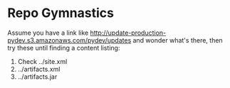 Repo Gymnastics
===============

Assume you have a link like http://update-production-pydev.s3.amazonaws.com/pydev/updates
and wonder what's there, then try these until finding a content listing:

  1. Check ../site.xml
  2. ../artifacts.xml
  3. ../artifacts.jar